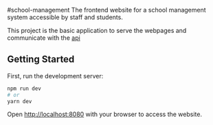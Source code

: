 #school-management
The frontend website for a school management system accessible by staff and students.

This project is the basic application to serve the webpages and communicate with the [api](https://github.com/SowinskiBraeden/school-management-api)

## Getting Started

First, run the development server:

```bash
npm run dev
# or
yarn dev
```

Open [http://localhost:8080](http://localhost:8080) with your browser to access the website.
